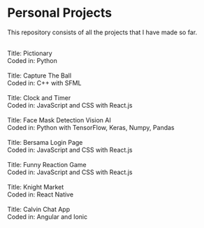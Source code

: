# Personal Projects
This repository consists of all the projects that I have made so far. <br/>
<br/>

Title: Pictionary <br/>
Coded in: Python <br/>
<br/>
Title: Capture The Ball <br/>
Coded in: C++ with SFML <br/>
<br/>
Title: Clock and Timer <br/>
Coded in: JavaScript and CSS with React.js <br/>
<br/>
Title: Face Mask Detection Vision AI <br/>
Coded in: Python with TensorFlow, Keras, Numpy, Pandas <br/>
<br/>
Title: Bersama Login Page <br/>
Coded in: JavaScript and CSS with React.js <br/>
<br/>
Title: Funny Reaction Game <br/>
Coded in: JavaScript and CSS with React.js <br/>
<br/>
Title: Knight Market <br/>
Coded in: React Native <br/>
<br/>
Title: Calvin Chat App <br/>
Coded in: Angular and Ionic <br/>
<br/>
